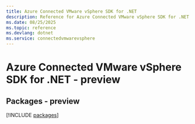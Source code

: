 ```yaml
---
title: Azure Connected VMware vSphere SDK for .NET
description: Reference for Azure Connected VMware vSphere SDK for .NET
ms.date: 08/25/2025
ms.topic: reference
ms.devlang: dotnet
ms.service: connectedvmwarevsphere
---
```

# Azure Connected VMware vSphere SDK for .NET - preview
## Packages - preview
[!INCLUDE [packages](connected-vmware-vsphere-index.md)]
